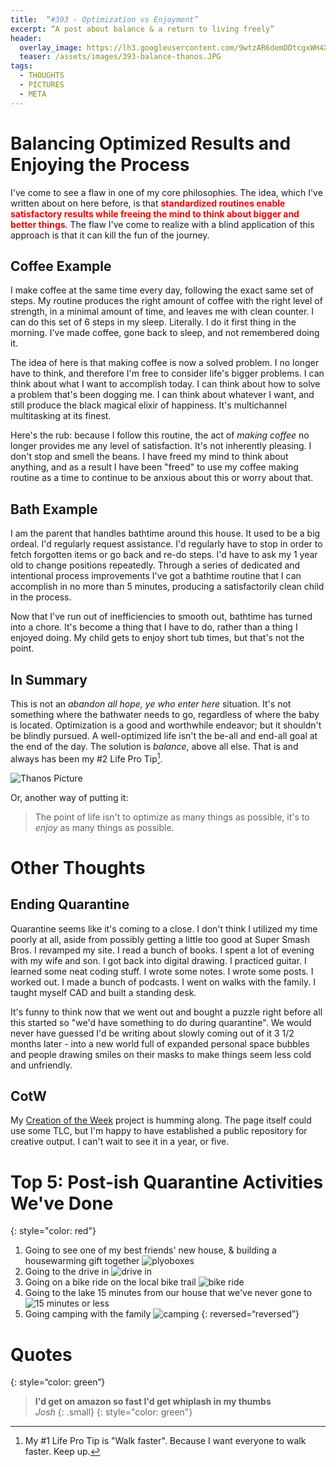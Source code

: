 ```yaml
---
title:  “#393 - Optimization vs Enjoyment”
excerpt: “A post about balance & a return to living freely”
header:
  overlay_image: https://lh3.googleusercontent.com/9wtzAR6demDDtcgxWH4XH1EgGIMGQhkHXxUgzUJI1NOBTFnOhtduJDNcK-JjVoDLtKhJVPNJ1A7p-HUvDBEi8FOCwINzIfBR3zSjUri8OCJOLwOMSPZvTdma_Yg37ts0fefcKuYDbLpiim8vRFCtWR4r5-eaaz8G-X8vgPJAwGSmIrDBf4MYBF7eE_XKMsKXT-6EQYbN6TuIrMRMRL_B_Ke9P1rjaqAiBixz3TAJje6ljkPyGqBosc6LkDKi2c31KM4pRlDuzN77h7fce0KTeS7edNS-DbT-OSGbQOpzStxJPOYV8ryXM4wpM8kfHr6BlyUNvpCfF9mmhDOBzIHzbJZ_2U4hq7ftLR3bX_GenrBvx4PUmsXBtmNqJe8KrEzAet34qNe6WrBOqXZxOXWU6PUsfcJzXJslfR7LGuIO4C0H_dPqVCQTG2KaIs-2AO58HTl_7zOjLYifq3KSQbhMBFDkFcZMzQd7_D__AommbkVWDYfp4o-1eoD-ZLUUjnu1dJfCOZQB5jlNY3ROUjPuTGtNHfDXwRzxfaZ4xVXORTFFSvDUjn5LIFPdoVlhOw3uvRLrzGnfjQ0xr0QMdeANb16ufF10yfhK7M9v7M7cG1z46UVKuv1QmR164hlLmpbXQGbE7ukI8XR4WwaKIcMh3SCCzL_QNYlGORdB1aQ_Q3273gTDI5yURwIJZ5bVig=w900
  teaser: /assets/images/393-balance-thanos.JPG
tags:
  - THOUGHTS
  - PICTURES
  - META
---
```


# Balancing Optimized Results and Enjoying the Process
I've come to see a flaw in one of my core philosophies. The idea, which I've written about on here before, is that <span style="color: red">**standardized routines enable satisfactory results while freeing the mind to think about bigger and better things**</span>. The flaw I've come to realize with a blind application of this approach is that it can kill the fun of the journey.

## Coffee Example 
I make coffee at the same time every day, following the exact same set of steps. My routine produces the right amount of coffee with the right level of strength, in a minimal amount of time, and leaves me with clean counter. I can do this set of 6 steps in my sleep. Literally. I do it first thing in the morning. I've made coffee, gone back to sleep, and not remembered doing it.

The idea of here is that making coffee is now a solved problem. I no longer have to think, and therefore I'm free to consider life's bigger problems. I can think about what I want to accomplish today. I can think about how to solve a problem that's been dogging me. I can think about whatever I want, and still produce the black magical elixir of happiness. It's multichannel multitasking at its finest.

Here's the rub: because I follow this routine, the act of *making coffee* no longer provides me any level of satisfaction. It's not inherently pleasing. I don't stop and smell the beans. I have freed my mind to think about anything, and as a result I have been "freed" to use my coffee making routine as a time to continue to be anxious about this or worry about that. 

## Bath Example
I am the parent that handles bathtime around this house. It used to be a big ordeal. I'd regularly request assistance. I'd regularly have to stop in order to fetch forgotten items or go back and re-do steps. I'd have to ask my 1 year old to change positions repeatedly. Through a series of dedicated and intentional process improvements I've got a bathtime routine that I can accomplish in no more than 5 minutes, producing a satisfactorily clean child in the process.

Now that I've run out of inefficiencies to smooth out, bathtime has turned into a chore. It's become a thing that I have to do, rather than a thing I enjoyed doing. My child gets to enjoy short tub times, but that's not the point.

## In Summary

This is not an *abandon all hope, ye who enter here* situation. It's not something where the bathwater needs to go, regardless of where the baby is located. Optimization is a good and worthwhile endeavor; but it shouldn't be blindly pursued. A well-optimized life isn't the be-all and end-all goal at the end of the day. The solution is *balance*, above all else. That is and always has been my #2 Life Pro Tip[^1]. 

![Thanos Picture]({{site.url}}{{site.baseurl}}/assets/images/393-balance-thanos.JPG)

Or, another way of putting it:

> The point of life isn't to optimize as many things as possible, it's to *enjoy* as many things as possible.

# Other Thoughts  
## Ending Quarantine
Quarantine seems like it's coming to a close. I don't think I utilized my time poorly at all, aside from possibly getting a little too good at Super Smash Bros. I revamped my site. I read a bunch of books. I spent a lot of evening with my wife and son. I got back into digital drawing. I practiced guitar. I learned some neat coding stuff. I wrote some notes. I wrote some posts. I worked out. I made a bunch of podcasts. I went on walks with the family. I taught myself CAD and built a standing desk.

It's funny to think now that we went out and bought a puzzle right before all this started so "we'd have something to do during quarantine". We would never have guessed I'd be writing about slowly coming out of it 3 1/2 months later - into a new world full of expanded personal space bubbles and people drawing smiles on their masks to make things seem less cold and unfriendly.

## CotW
My [Creation of the Week]({{site.url}}{{site.baseurl}}/creations/) project is humming along. The page itself could use some TLC, but I'm happy to have established a public repository for creative output. I can't wait to see it in a year, or five.

# Top 5: Post-ish Quarantine Activities We've Done
{: style="color: red"}
1. Going to see one of my best friends' new house, & building a housewarming gift together ![plyoboxes](https://lh3.googleusercontent.com/pw/ACtC-3cgAJuRyFpLwA_PNtsmOOlyXC8chvTiShj8sYuT76aTflgA9oLjiCvSC26O7gQOYoDOKuuzOq0ANJ2pAFQjWgX2nhJWqaRAMH-YwANhdSy4EeOXkfzGa2xxOGgVbQvHDK3GBEyobi4932sIdArSHEUzKg=h600)
2. Going to the drive in ![drive in](https://lh3.googleusercontent.com/9wtzAR6demDDtcgxWH4XH1EgGIMGQhkHXxUgzUJI1NOBTFnOhtduJDNcK-JjVoDLtKhJVPNJ1A7p-HUvDBEi8FOCwINzIfBR3zSjUri8OCJOLwOMSPZvTdma_Yg37ts0fefcKuYDbLpiim8vRFCtWR4r5-eaaz8G-X8vgPJAwGSmIrDBf4MYBF7eE_XKMsKXT-6EQYbN6TuIrMRMRL_B_Ke9P1rjaqAiBixz3TAJje6ljkPyGqBosc6LkDKi2c31KM4pRlDuzN77h7fce0KTeS7edNS-DbT-OSGbQOpzStxJPOYV8ryXM4wpM8kfHr6BlyUNvpCfF9mmhDOBzIHzbJZ_2U4hq7ftLR3bX_GenrBvx4PUmsXBtmNqJe8KrEzAet34qNe6WrBOqXZxOXWU6PUsfcJzXJslfR7LGuIO4C0H_dPqVCQTG2KaIs-2AO58HTl_7zOjLYifq3KSQbhMBFDkFcZMzQd7_D__AommbkVWDYfp4o-1eoD-ZLUUjnu1dJfCOZQB5jlNY3ROUjPuTGtNHfDXwRzxfaZ4xVXORTFFSvDUjn5LIFPdoVlhOw3uvRLrzGnfjQ0xr0QMdeANb16ufF10yfhK7M9v7M7cG1z46UVKuv1QmR164hlLmpbXQGbE7ukI8XR4WwaKIcMh3SCCzL_QNYlGORdB1aQ_Q3273gTDI5yURwIJZ5bVig=w600)
3. Going on a bike ride on the local bike trail ![bike ride](https://lh3.googleusercontent.com/p9wYvZ6dy_HLJdjubdu_XXC5V56vPYnu4jdgvHm7kc5W4KQUAxIW0g_ftc_URbPGgOReeanbLGJA9X3sED0Eg7GpVrkTcyghzxqcDigivsTtseud3Fualtc2IMsgWw0mWrR8dfIDywZsSNSEaYcpfCK2xyQ_n1XeLYqGanhKMAtdDlLLCaQip88dZumvWI3XahhCLoaFNZ9aTGiZtxZER2SON3B81O-nrAgRQLlQ-A8l_pGzl6_JPwT2CGaYLBGcM5qgGD-Vneto0R_kDcJlWiLGiAv8_9t-TANOiLpOaVFXVRXp4hlvAbR31cQqxEWA9uYOFs7bIHP0z8FQkqo99AqiR-5LnhlJM8bl9ZdzYLZk7hDssUun-nd3eeQXw1I-mgDrL923ni7r9QJjcqmkdLpZr2m1qans50gC4tPH18BOO9tqwuhffgn-qSJzuhw_-8rRvllxsa5WjLlPtYMZDq0lI9syUsRnPiCJsCTPce_4qJlqfTuTOV2T4-kyIx3NbyIDN_JHio1YZxZYWZ9bKjfEMPw7kqtN8hWA5lluUw_DFbsEf-BNVYiSV2ht0wmTeBFd0oSRCIfYPCbTLGba2v4GgiA0ezCAcP6SbqCugMXc2ynRo1VtfnGMKGoB7pATenp5BnbRJNatPbohKC-GnrKBCcs3Vub4vJ-vwBhfXiNfQNPAt4kV2WKmoMQMow=w600) 
4. Going to the lake 15 minutes from our house that we've never gone to ![15 minutes or less](https://lh3.googleusercontent.com/-0yJBd4Oij9cX_rGjRcMIjQcr3DiOFDE1sf0UYq3vHwqHAhi2NeqQBYG-XrHdElFM9anV5ebeuNesF5XqzlhTOc7RIRvL1x7L7o2dCUONMQr8bXwBFZE75UIkcNehQaWM4vdl3lZwQQ9qxnIgZ6-4hci3MxoCBkRb_-Q3fRDSBmRk-lTkT0nKK6rf-rxQBGlUl90ZOBeTTc3sjvkgiAqnG1RWY4qUYCTWDNQ_N1UcBv9GibZOxQX-1meD9FmHHDV6FXyI0j9u3aZRd8Y3TIHHJShf58myNHfBqNeVuAMNs08QhET18cashV84xxjyopHtabrZiUKXc-TisO63Ru2W3FWANSYkaKuoF-b3bhisi0AAnCOQk8Y-FHOP8S1U_fmuT7_UsY5TfnSGry5yNMs1dhGB_g-OBDxkhZGz7jmZLcgDusQSdd1sESmodkwFokGxjpfh858vRoyecsaGVrwvIMwPzlQajF1cCFXqXQN8cPZDsvG-WN_t8jysna4wjFg8ZFLHzhJXAlocQLxFSCbgKwHOgEDAmEmSYE6I82Cc5yrMkHCNHm7FzLWhWcIKJmI-d0-tW2MnmVhord7pWMcNHpPcs63UeU5JCyKJScIZTFi2udEoptGm86K2WUoEznl8MSFzpWqs8QSi49JZE8A5_Rhhsmrzb64OkG3p1GG1JE0xIYiNWW8oqL7DZ4mWA=w600)
5. Going camping with the family ![camping](https://lh3.googleusercontent.com/kAzYALZBDrTWtxQitwbvZxxqCKbOP6k9AEgtbXT2h144OMRXMwFDbTrReCd681-OGNoX3boKwVJ3kHHpVuoB3HHsQjTtkf8hST07qwV4zP4iwsGUHUT8J0saEl8IVAgk-xh1JeHQYttrjpmP4YoiCdI-_fmJ_ULrV4RgrCwNwa5wDfU-TLpXA8A9byDC_hsDvwORk1B0_MwXG1TZ0uVHHdyJiDJcwmWPbbK2h88p4Qln2Ip8CaYOhSONRYDxCNj9EEHcl8tFgN-tSrsLH0ibvEiHvwrFtRdDoAY8QE5eO4taLIkPEZAI1P6mflsWxwIphQ9Pkf4YuUzTBGpaQ-0r90xViBwNDjLEWb-vvFKH2je4sciOEi1II9sjdjOaOlfYrQ4gHvifUIR67rYbpZ7JfLeidfkOPbvSyn82TQHrj92vkCN-KIybZu3mxeVNeJvSAJ-F8hViWiTCmSQfjx1OdByPNkaILUCXqW1vS9uujKtFk2exsNYZI4rhR4A44bugXFwrvLz4lsJPfQPgCwoiJCchP_n8L1ABGsJTfGM-beeXFDGA3EeqQQev4jJf9vIY0HCZ12JOtoyfRxU6T9ZIYQqK9eWwBNH_AMGZdrDDS8erbzFhFg6rxvOwDDX60TxxEVaBH_1d3FnZAjGEyFnU7BZPZTj-Sh7XRITE3Sr6cwbEOX3x2qGw3zdz-mUOhg=w600)
{: reversed=“reversed”}

# Quotes
{: style=“color: green”}
> **I'd get on amazon so fast I'd get whiplash in my thumbs**  
<cite>Josh</cite>
{: .small}
{: style="color: green"}

[^1]: My #1 Life Pro Tip is "Walk faster". Because I want everyone to walk faster. Keep up.